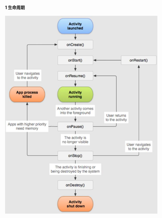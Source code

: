 
#### 1 生命周期
![picture 4](../../images/30b0f382f12db56390177abc4e39fdee66fec4b6f9b2c7cda122b0c6f05d7539.png)  


